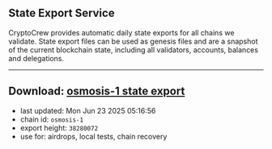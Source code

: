 ## State Export Service
CryptoCrew provides automatic daily state exports for all chains we validate. State export files can be used as genesis files and are a snapshot of the current blockchain state, including all validators, accounts, balances and delegations.

---
**Download: [osmosis-1 state export](https://dl-eu2.ccvalidators.com/SERVICE/osmosis/osmosis-1_export_38280072.json)**
---

- last updated: Mon Jun 23 2025 05:16:56
- chain id: `osmosis-1`
- export height: `38280072`
- use for: airdrops, local tests, chain recovery
